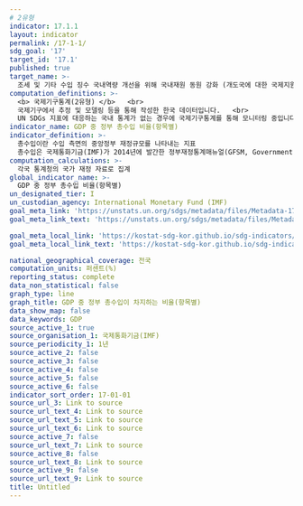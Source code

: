```yaml
---
# 2유형 
indicator: 17.1.1
layout: indicator
permalink: /17-1-1/
sdg_goal: '17'
target_id: '17.1'
published: true
target_name: >-
  조세 및 기타 수입 징수 국내역량 개선을 위해 국내재원 동원 강화 (개도국에 대한 국제지원 포함)
computation_definitions: >-
  <b> 국제기구통계(2유형) </b>   <br>
  국제기구에서 추정 및 모델링 등을 통해 작성한 한국 데이터입니다.   <br>
  UN SDGs 지표에 대응하는 국내 통계가 없는 경우에 국제기구통계를 통해 모니터링 중입니다. 
indicator_name: GDP 중 정부 총수입 비율(항목별)
indicator_definition: >-
  총수입이란 수입 측면의 중앙정부 재정규모를 나타내는 지표
  총수입은 국제통화기금(IMF)가 2014년에 발간한 정부재정통계매뉴얼(GFSM, Government Finance Statistics Manual에 따라 조세수입, 사회보장기여금, 세외수입, 기타수입으로 구분
computation_calculations: >-
  각국 통계청의 국가 재정 자료로 집계
global_indicator_name: >-
  GDP 중 정부 총수입 비율(항목별)
un_designated_tier: I
un_custodian_agency: International Monetary Fund (IMF)
goal_meta_link: 'https://unstats.un.org/sdgs/metadata/files/Metadata-17-01-01.pdf'
goal_meta_link_text: 'https://unstats.un.org/sdgs/metadata/files/Metadata-17-01-01.pdf'

goal_meta_local_link: 'https://kostat-sdg-kor.github.io/sdg-indicators/public/data/Metadata-17-01-01_KOR.pdf'
goal_meta_local_link_text: 'https://kostat-sdg-kor.github.io/sdg-indicators/public/data/Metadata-17-01-01_KOR.pdf'

national_geographical_coverage: 전국
computation_units: 퍼센트(%)
reporting_status: complete
data_non_statistical: false
graph_type: line
graph_title: GDP 중 정부 총수입이 차지하는 비율(항목별)
data_show_map: false
data_keywords: GDP
source_active_1: true
source_organisation_1: 국제통화기금(IMF)
source_periodicity_1: 1년
source_active_2: false
source_active_3: false
source_active_4: false
source_active_5: false
source_active_6: false
indicator_sort_order: 17-01-01
source_url_3: Link to source
source_url_text_4: Link to source
source_url_text_5: Link to source
source_url_text_6: Link to source
source_active_7: false
source_url_text_7: Link to source
source_active_8: false
source_url_text_8: Link to source
source_active_9: false
source_url_text_9: Link to source
title: Untitled
---
```

